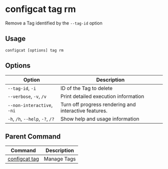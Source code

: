 # configcat tag rm
Remove a Tag identified by the `--tag-id` option
## Usage
```
configcat [options] tag rm
```
## Options
| Option | Description |
| ------ | ----------- |
| `--tag-id`, `-i` | ID of the Tag to delete |
| `--verbose`, `-v`, `/v` | Print detailed execution information |
| `--non-interactive`, `-ni` | Turn off progress rendering and interactive features. |
| `-h`, `/h`, `--help`, `-?`, `/?` | Show help and usage information |
## Parent Command
| Command | Description |
| ------ | ----------- |
| [configcat tag](configcat-tag.md) | Manage Tags |
